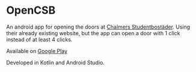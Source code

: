 # OpenCSB

An android app for opening the doors at [Chalmers Studentbostäder](https://www.chalmersstudentbostader.se/). Using their already existing website, but the app can open a door with 1 click instead of at least 4 clicks.

Available on [Google Play](https://play.google.com/store/apps/details?id=erikljungdahl.opencsb)

Developed in Kotlin and Android Studio.

